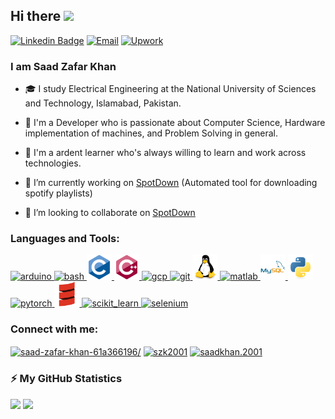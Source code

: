 <h2>Hi there <img src="https://media.giphy.com/media/hvRJCLFzcasrR4ia7z/giphy.gif" width="25px"></h2>

[![Linkedin Badge](https://img.shields.io/badge/LinkedIn-0077B5?style=for-the-badge&logo=linkedin&logoColor=white)](https://www.linkedin.com/in/saad-zafar-khan-61a366196/)
[![Email](https://img.shields.io/badge/Gmail-D14836?style=for-the-badge&logo=gmail&logoColor=white)](mailto:saad.zk.2001@gmail.com)
[![Upwork](https://img.shields.io/badge/Upwork-73bb44?style=for-the-badge&logo=upwork&logoColor=white)](https://www.upwork.com/freelancers/~01923b10b23fb53f0f)
### I am Saad Zafar Khan

- 🎓 I study Electrical Engineering at the National University of Sciences and Technology, Islamabad, Pakistan.

- 🔭 I'm a Developer who is passionate about Computer Science, Hardware implementation of machines, and Problem Solving in general.

- 🌱 I'm a ardent learner who's always willing to learn and work across technologies.

- 🔭 I’m currently working on [SpotDown](https://github.com/saadz-khan/SpotDown) (Automated tool for downloading spotify playlists)

- 👯 I’m looking to collaborate on [SpotDown](https://github.com/saadz-khan/SpotDown)

<!-- Languages and tools -->
<h3 align="left">Languages and Tools:</h3>
<p align="left"> <a href="https://www.arduino.cc/" target="_blank"> <img src="https://cdn.worldvectorlogo.com/logos/arduino-1.svg" alt="arduino" width="40" height="40"/> </a> <a href="https://www.gnu.org/software/bash/" target="_blank"> <img src="https://www.vectorlogo.zone/logos/gnu_bash/gnu_bash-icon.svg" alt="bash" width="40" height="40"/> </a> <a href="https://www.cprogramming.com/" target="_blank"> <img src="https://raw.githubusercontent.com/devicons/devicon/master/icons/c/c-original.svg" alt="c" width="40" height="40"/> </a> <a href="https://www.w3schools.com/cpp/" target="_blank"> <img src="https://raw.githubusercontent.com/devicons/devicon/master/icons/cplusplus/cplusplus-original.svg" alt="cplusplus" width="40" height="40"/> </a> <a href="https://cloud.google.com" target="_blank"> <img src="https://www.vectorlogo.zone/logos/google_cloud/google_cloud-icon.svg" alt="gcp" width="40" height="40"/> </a> <a href="https://git-scm.com/" target="_blank"> <img src="https://www.vectorlogo.zone/logos/git-scm/git-scm-icon.svg" alt="git" width="40" height="40"/> </a> <a href="https://www.linux.org/" target="_blank"> <img src="https://raw.githubusercontent.com/devicons/devicon/master/icons/linux/linux-original.svg" alt="linux" width="40" height="40"/> </a> <a href="https://www.mathworks.com/" target="_blank"> <img src="https://upload.wikimedia.org/wikipedia/commons/2/21/Matlab_Logo.png" alt="matlab" width="40" height="40"/> </a> <a href="https://www.mysql.com/" target="_blank"> <img src="https://raw.githubusercontent.com/devicons/devicon/master/icons/mysql/mysql-original-wordmark.svg" alt="mysql" width="40" height="40"/> </a> <a href="https://www.python.org" target="_blank"> <img src="https://raw.githubusercontent.com/devicons/devicon/master/icons/python/python-original.svg" alt="python" width="40" height="40"/> </a> <a href="https://pytorch.org/" target="_blank"> <img src="https://www.vectorlogo.zone/logos/pytorch/pytorch-icon.svg" alt="pytorch" width="40" height="40"/> </a> <a href="https://www.scala-lang.org" target="_blank"> <img src="https://raw.githubusercontent.com/devicons/devicon/master/icons/scala/scala-original.svg" alt="scala" width="40" height="40"/> </a> <a href="https://scikit-learn.org/" target="_blank"> <img src="https://upload.wikimedia.org/wikipedia/commons/0/05/Scikit_learn_logo_small.svg" alt="scikit_learn" width="40" height="40"/> </a> <a href="https://www.selenium.dev" target="_blank"> <img src="https://raw.githubusercontent.com/detain/svg-logos/780f25886640cef088af994181646db2f6b1a3f8/svg/selenium-logo.svg" alt="selenium" width="40" height="40"/> </a> </p>

<!-- Connect with me -->
<h3 align="left">Connect with me:</h3>
<p align="left">
<a href="https://linkedin.com/in/saad-zafar-khan-61a366196/" target="blank"><img align="center" src="https://raw.githubusercontent.com/rahuldkjain/github-profile-readme-generator/master/src/images/icons/Social/linked-in-alt.svg" alt="saad-zafar-khan-61a366196/" height="30" width="40" /></a>
<a href="https://kaggle.com/szk2001" target="blank"><img align="center" src="https://raw.githubusercontent.com/rahuldkjain/github-profile-readme-generator/master/src/images/icons/Social/kaggle.svg" alt="szk2001" height="30" width="40" /></a>
<a href="https://instagram.com/saadkhan.2001" target="blank"><img align="center" src="https://raw.githubusercontent.com/rahuldkjain/github-profile-readme-generator/master/src/images/icons/Social/instagram.svg" alt="saadkhan.2001" height="30" width="40" /></a>
</p>
   
   
<h3 align="left">⚡ My GitHub Statistics</h3>

<p>
<!-- GitHub Stats -->
<img height="160em" src="https://github-readme-stats.vercel.app/api?username=saadz-khan&show_icons=true&hide_border=true" />

<!-- Most Used Languages -->
<img height="160em" src="https://github-readme-stats.vercel.app/api/top-langs/?username=saadz-khan&exclude_repo=KNN-Image-Classification&show_icons=true&hide_border=true&layout=compact&langs_count=8"/>
</p>
